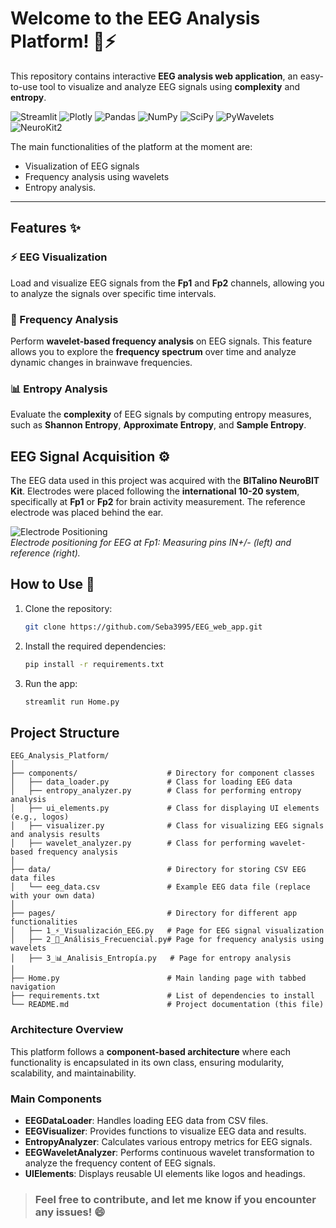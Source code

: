 # Welcome to the EEG Analysis Platform! 🧠⚡

This repository contains interactive **EEG analysis web application**, an easy-to-use tool to visualize and analyze EEG signals using **complexity** and **entropy**.

![Streamlit](https://img.shields.io/badge/Streamlit-FF4B4B?style=plastic&logo=streamlit&logoColor=white)
![Plotly](https://img.shields.io/badge/Plotly-3F4F75?style=plastic&logo=plotly&logoColor=white)
![Pandas](https://img.shields.io/badge/Pandas-150458?style=plastic&logo=pandas&logoColor=white)
![NumPy](https://img.shields.io/badge/NumPy-013243?style=plastic&logo=numpy&logoColor=white)
![SciPy](https://img.shields.io/badge/SciPy-8CAAE6?style=plastic&logo=scipy&logoColor=white)
![PyWavelets](https://img.shields.io/badge/PyWt-FF6347?style=plastic)
![NeuroKit2](https://img.shields.io/badge/NeuroKit2-FF4500?style=plastic)

The main functionalities of the platform at the moment are:
- Visualization of EEG signals
- Frequency analysis using wavelets
- Entropy analysis.
---

## Features ✨

### ⚡ EEG Visualization
Load and visualize EEG signals from the **Fp1** and **Fp2** channels, allowing you to analyze the signals over specific time intervals.

### 📡 Frequency Analysis
Perform **wavelet-based frequency analysis** on EEG signals. This feature allows you to explore the **frequency spectrum** over time and analyze dynamic changes in brainwave frequencies.

### 📊 Entropy Analysis
Evaluate the **complexity** of EEG signals by computing entropy measures, such as **Shannon Entropy**, **Approximate Entropy**, and **Sample Entropy**.

## EEG Signal Acquisition ⚙️

The EEG data used in this project was acquired with the **BITalino NeuroBIT Kit**. Electrodes were placed following the **international 10-20 system**, specifically at **Fp1** or **Fp2** for brain activity measurement. The reference electrode was placed behind the ear.

![Electrode Positioning](https://support.pluxbiosignals.com/wp-content/uploads/2023/02/image-4.png)  
*Electrode positioning for EEG at Fp1: Measuring pins IN+/- (left) and reference (right).*

## How to Use 🔧

1. Clone the repository:
   ```bash
   git clone https://github.com/Seba3995/EEG_web_app.git
   ```
2. Install the required dependencies:
   ```bash
   pip install -r requirements.txt
   ```
3. Run the app:
   ```bash
   streamlit run Home.py
   ```

## Project Structure

```
EEG_Analysis_Platform/
│
├── components/                    # Directory for component classes
│   ├── data_loader.py             # Class for loading EEG data
│   ├── entropy_analyzer.py        # Class for performing entropy analysis
│   ├── ui_elements.py             # Class for displaying UI elements (e.g., logos)
│   ├── visualizer.py              # Class for visualizing EEG signals and analysis results
│   ├── wavelet_analyzer.py        # Class for performing wavelet-based frequency analysis
│
├── data/                          # Directory for storing CSV EEG data files
│   └── eeg_data.csv               # Example EEG data file (replace with your own data)
│
├── pages/                         # Directory for different app functionalities
│   ├── 1_⚡_Visualización_EEG.py   # Page for EEG signal visualization
│   ├── 2_📡_Análisis_Frecuencial.py# Page for frequency analysis using wavelets
│   ├── 3_📊_Analisis_Entropía.py   # Page for entropy analysis
│
├── Home.py                        # Main landing page with tabbed navigation
├── requirements.txt               # List of dependencies to install
└── README.md                      # Project documentation (this file)
```

### Architecture Overview

This platform follows a **component-based architecture** where each functionality is encapsulated in its own class, ensuring modularity, scalability, and maintainability.

### Main Components
- **EEGDataLoader**: Handles loading EEG data from CSV files.
- **EEGVisualizer**: Provides functions to visualize EEG data and results.
- **EntropyAnalyzer**: Calculates various entropy metrics for EEG signals.
- **EEGWaveletAnalyzer**: Performs continuous wavelet transformation to analyze the frequency content of EEG signals.
- **UIElements**: Displays reusable UI elements like logos and headings.

> ### **Feel free to contribute, and let me know if you encounter any issues!** 😄
